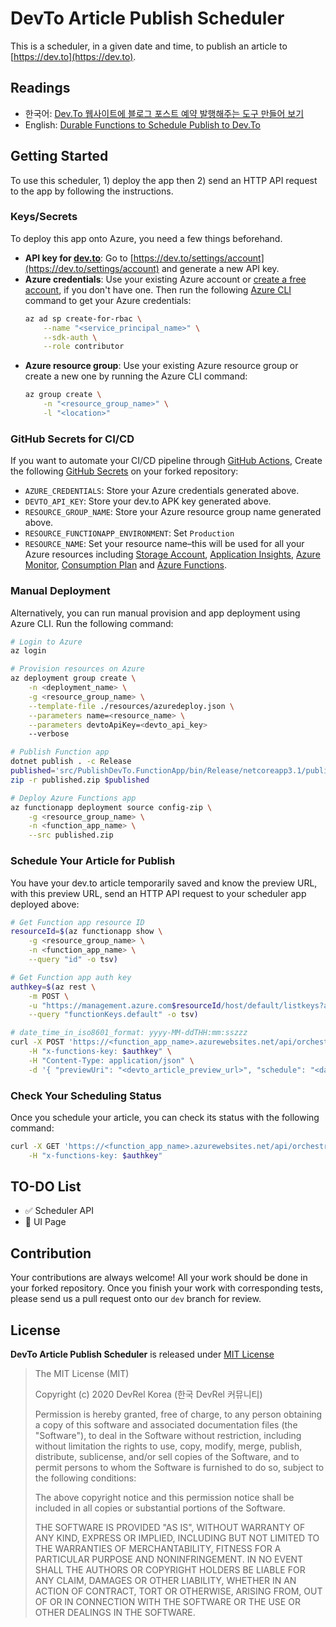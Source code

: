 # DevTo Article Publish Scheduler #

This is a scheduler, in a given date and time, to publish an article to [https://dev.to](https://dev.to).


## Readings ##

* 한국어: [Dev.To 웹사이트에 블로그 포스트 예약 발행해주는 도구 만들어 보기](https://blog.aliencube.org/ko/2021/01/20/devto-article-publish-scheduler/)
* English: [Durable Functions to Schedule Publish to Dev.To](https://dev.to/azure/durable-functions-to-schedule-publish-to-dev-to-1d5a)


## Getting Started ##

To use this scheduler, 1) deploy the app then 2) send an HTTP API request to the app by following the instructions.


### Keys/Secrets ###

To deploy this app onto Azure, you need a few things beforehand.

* **API key for [dev.to](https://dev.to)**: Go to [https://dev.to/settings/account](https://dev.to/settings/account) and generate a new API key.
* **Azure credentials**: Use your existing Azure account or [create a free account](https://azure.microsoft.com/free/?WT.mc_id=github-0000-juyoo), if you don't have one. Then run the following [Azure CLI](https://docs.microsoft.com/cli/azure/what-is-azure-cli?WT.mc_id=github-0000-juyoo) command to get your Azure credentials:
    ```bash
    az ad sp create-for-rbac \
        --name "<service_principal_name>" \
        --sdk-auth \
        --role contributor
    ```
* **Azure resource group**: Use your existing Azure resource group or create a new one by running the Azure CLI command:
    ```bash
    az group create \
        -n "<resource_group_name>" \
        -l "<location>"
    ```


### GitHub Secrets for CI/CD ###

If you want to automate your CI/CD pipeline through [GitHub Actions](https://docs.github.com/en/free-pro-team@latest/actions), Create the following [GitHub Secrets](https://docs.github.com/en/free-pro-team@latest/actions/reference/encrypted-secrets) on your forked repository:

* `AZURE_CREDENTIALS`: Store your Azure credentials generated above.
* `DEVTO_API_KEY`: Store your dev.to APK key generated above.
* `RESOURCE_GROUP_NAME`: Store your Azure resource group name generated above.
* `RESOURCE_FUNCTIONAPP_ENVIRONMENT`: Set `Production`
* `RESOURCE_NAME`: Set your resource name&ndash;this will be used for all your Azure resources including [Storage Account](https://docs.microsoft.com/azure/storage/common/storage-account-overview?WT.mc_id=github-0000-juyoo), [Application Insights](https://docs.microsoft.com/azure/azure-monitor/app/app-insights-overview?WT.mc_id=github-0000-juyoo), [Azure Monitor](https://docs.microsoft.com/azure/azure-monitor/overview?WT.mc_id=github-0000-juyoo), [Consumption Plan](https://docs.microsoft.com/azure/azure-functions/consumption-plan?WT.mc_id=github-0000-juyoo) and [Azure Functions](https://docs.microsoft.com/azure/azure-functions/functions-overview?WT.mc_id=github-0000-juyoo).


### Manual Deployment ###

Alternatively, you can run manual provision and app deployment using Azure CLI. Run the following command:

```bash
# Login to Azure
az login

# Provision resources on Azure
az deployment group create \
    -n <deployment_name> \
    -g <resource_group_name> \
    --template-file ./resources/azuredeploy.json \
    --parameters name=<resource_name> \
    --parameters devtoApiKey=<devto_api_key>
    --verbose

# Publish Function app
dotnet publish . -c Release
published='src/PublishDevTo.FunctionApp/bin/Release/netcoreapp3.1/publish'
zip -r published.zip $published

# Deploy Azure Functions app
az functionapp deployment source config-zip \
    -g <resource_group_name> \
    -n <function_app_name> \
    --src published.zip
```


### Schedule Your Article for Publish ###

You have your dev.to article temporarily saved and know the preview URL, with this preview URL, send an HTTP API request to your scheduler app deployed above:

```bash
# Get Function app resource ID
resourceId=$(az functionapp show \
    -g <resource_group_name> \
    -n <function_app_name> \
    --query "id" -o tsv)

# Get Function app auth key
authkey=$(az rest \
    -m POST \
    -u "https://management.azure.com$resourceId/host/default/listkeys?api-version=2020-06-01" \
    --query "functionKeys.default" -o tsv)

# date_time_in_iso8601_format: yyyy-MM-ddTHH:mm:sszzz
curl -X POST 'https://<function_app_name>.azurewebsites.net/api/orchestrators/schedules' \
    -H "x-functions-key: $authkey" \
    -H "Content-Type: application/json" \
    -d '{ "previewUri": "<devto_article_preview_url>", "schedule": "<date_time_in_iso8601_format>" }'
```


### Check Your Scheduling Status ###

Once you schedule your article, you can check its status with the following command:

```bash
curl -X GET 'https://<function_app_name>.azurewebsites.net/api/orchestrators/schedules' \
    -H "x-functions-key: $authkey"
```


## TO-DO List ##

* ✅ Scheduler API
* 🔲 UI Page


## Contribution ##

Your contributions are always welcome! All your work should be done in your forked repository. Once you finish your work with corresponding tests, please send us a pull request onto our `dev` branch for review.


## License ##

**DevTo Article Publish Scheduler** is released under [MIT License](http://opensource.org/licenses/MIT)

> The MIT License (MIT)
>
> Copyright (c) 2020 DevRel Korea (한국 DevRel 커뮤니티)
> 
> Permission is hereby granted, free of charge, to any person obtaining a copy of this software and associated documentation files (the "Software"), to deal in the Software without restriction, including without limitation the rights to use, copy, modify, merge, publish, distribute, sublicense, and/or sell copies of the Software, and to permit persons to whom the Software is furnished to do so, subject to the following conditions:
> 
> The above copyright notice and this permission notice shall be included in all copies or substantial portions of the Software.
> 
> THE SOFTWARE IS PROVIDED "AS IS", WITHOUT WARRANTY OF ANY KIND, EXPRESS OR IMPLIED, INCLUDING BUT NOT LIMITED TO THE WARRANTIES OF MERCHANTABILITY, FITNESS FOR A PARTICULAR PURPOSE AND NONINFRINGEMENT. IN NO EVENT SHALL THE AUTHORS OR COPYRIGHT HOLDERS BE LIABLE FOR ANY CLAIM, DAMAGES OR OTHER LIABILITY, WHETHER IN AN ACTION OF CONTRACT, TORT OR OTHERWISE, ARISING FROM, OUT OF OR IN CONNECTION WITH THE SOFTWARE OR THE USE OR OTHER DEALINGS IN THE SOFTWARE.
